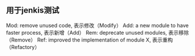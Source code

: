 ## 用于jenkis测试

Mod: remove unused code, 表示修改（Modify）
Add: a new module to have faster process, 表示新增（Add）
Rem: deprecate unused modules, 表示移除（Remove）
Ref: improved the implementation of module X, 表示重构（Refactory）
